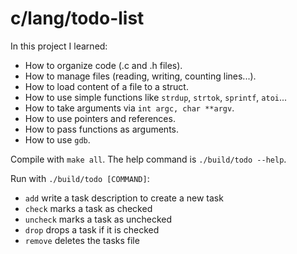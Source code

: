# c/lang/todo-list

In this project I learned:
- How to organize code (.c and .h files).
- How to manage files (reading, writing, counting lines...).
- How to load content of a file to a struct.
- How to use simple functions like `strdup`, `strtok`, `sprintf`, `atoi`... 
- How to take arguments via `int argc, char **argv`.
- How to use pointers and references.
- How to pass functions as arguments.
- How to use `gdb`.

Compile with `make all`. The help command is `./build/todo --help`.

Run with `./build/todo [COMMAND]`:
- `add`       write a task description to create a new task
- `check`     marks a task as checked
- `uncheck`   marks a task as unchecked
- `drop`      drops a task if it is checked
- `remove`    deletes the tasks file
